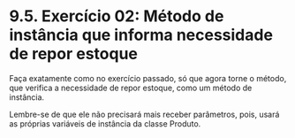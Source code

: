 # 9.5. Exercício 02: Método de instância que informa necessidade de repor estoque





Faça exatamente como no exercício passado, só que agora torne o método, que verifica a necessidade de repor estoque, como um método de instância.

Lembre-se de que ele não precisará mais receber parâmetros, pois, usará as próprias variáveis de instância da classe Produto.
